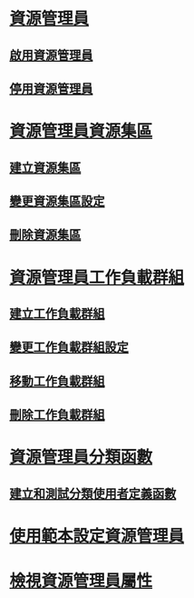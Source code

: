 # [資源管理員](resource-governor.md)
## [啟用資源管理員](enable-resource-governor.md)
## [停用資源管理員](disable-resource-governor.md)
# [資源管理員資源集區](resource-governor-resource-pool.md)
## [建立資源集區](create-a-resource-pool.md)
## [變更資源集區設定](change-resource-pool-settings.md)
## [刪除資源集區](delete-a-resource-pool.md)
# [資源管理員工作負載群組](resource-governor-workload-group.md)
## [建立工作負載群組](create-a-workload-group.md)
## [變更工作負載群組設定](change-workload-group-settings.md)
## [移動工作負載群組](move-a-workload-group.md)
## [刪除工作負載群組](delete-a-workload-group.md)
# [資源管理員分類函數](resource-governor-classifier-function.md)
## [建立和測試分類使用者定義函數](create-and-test-a-classifier-user-defined-function.md)
# [使用範本設定資源管理員](configure-resource-governor-using-a-template.md)
# [檢視資源管理員屬性](view-resource-governor-properties.md)

